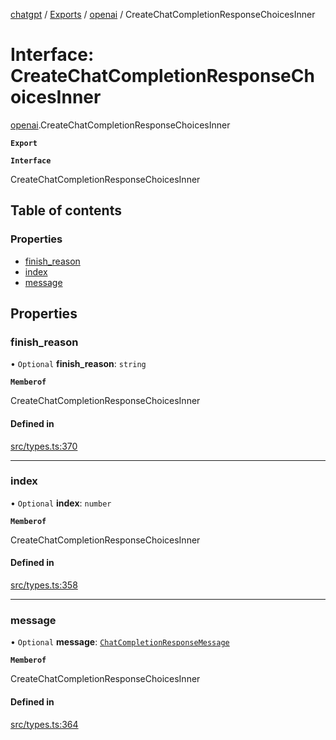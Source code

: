 [chatgpt](../readme.md) / [Exports](../modules.md) / [openai](../modules/openai.md) / CreateChatCompletionResponseChoicesInner

# Interface: CreateChatCompletionResponseChoicesInner

[openai](../modules/openai.md).CreateChatCompletionResponseChoicesInner

**`Export`**

**`Interface`**

CreateChatCompletionResponseChoicesInner

## Table of contents

### Properties

- [finish\_reason](openai.CreateChatCompletionResponseChoicesInner.md#finish_reason)
- [index](openai.CreateChatCompletionResponseChoicesInner.md#index)
- [message](openai.CreateChatCompletionResponseChoicesInner.md#message)

## Properties

### finish\_reason

• `Optional` **finish\_reason**: `string`

**`Memberof`**

CreateChatCompletionResponseChoicesInner

#### Defined in

[src/types.ts:370](https://github.com/transitive-bullshit/chatgpt-api/blob/1e4ddd6/src/types.ts#L370)

___

### index

• `Optional` **index**: `number`

**`Memberof`**

CreateChatCompletionResponseChoicesInner

#### Defined in

[src/types.ts:358](https://github.com/transitive-bullshit/chatgpt-api/blob/1e4ddd6/src/types.ts#L358)

___

### message

• `Optional` **message**: [`ChatCompletionResponseMessage`](openai.ChatCompletionResponseMessage.md)

**`Memberof`**

CreateChatCompletionResponseChoicesInner

#### Defined in

[src/types.ts:364](https://github.com/transitive-bullshit/chatgpt-api/blob/1e4ddd6/src/types.ts#L364)
